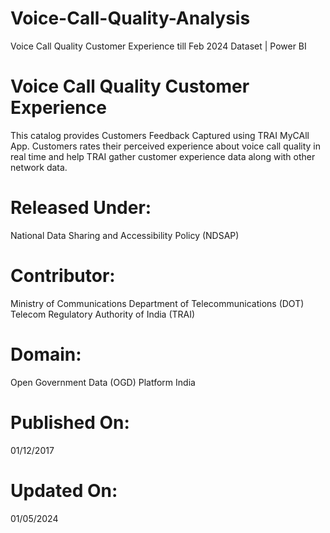 # Voice-Call-Quality-Analysis
Voice Call Quality Customer Experience till Feb 2024 Dataset | Power BI

# Voice Call Quality Customer Experience
This catalog provides Customers Feedback Captured using TRAI MyCAll App. Customers rates their perceived experience about voice call quality in real time and help TRAI gather customer experience data along with other network data.
 
# Released Under:
National Data Sharing and Accessibility Policy (NDSAP)
 
# Contributor:
Ministry of Communications
Department of Telecommunications (DOT)
Telecom Regulatory Authority of India (TRAI)
 
# Domain:
Open Government Data (OGD) Platform India

 
# Published On:
01/12/2017
 
# Updated On:
01/05/2024

